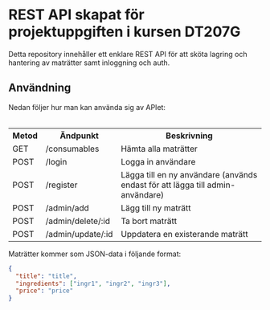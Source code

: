 <h1>REST API skapat för projektuppgiften i kursen DT207G</h1>
Detta repository innehåller ett enklare REST API för att sköta lagring och hantering av maträtter samt inloggning och auth.

<h2>Användning</h2>
Nedan följer hur man kan använda sig av APIet:
<br>
<br>
<table>
  <tr>
    <th>Metod</th>
    <th>Ändpunkt</th>
    <th>Beskrivning</th>
  </tr>
  <tr>
    <td>GET</td>
    <td>/consumables</td>
    <td>Hämta alla maträtter</td>
  </tr>
  <tr>
    <td>POST</td>
    <td>/login</td>
    <td>Logga in användare</td>
  </tr>
  <tr>
    <td>POST</td>
    <td>/register</td>
    <td>Lägga till en ny användare (används endast för att lägga till admin-användare)</td>
  </tr>
  <tr>
    <td>POST</td>
    <td>/admin/add</td>
    <td>Lägg till ny maträtt</td>
  </tr>
  <tr>
    <td>POST</td>
    <td>/admin/delete/:id</td>
    <td>Ta bort maträtt</td>
  </tr>
  <tr>
    <td>POST</td>
    <td>/admin/update/:id</td>
    <td>Uppdatera en existerande maträtt</td>
  </tr>
</table>

Maträtter kommer som JSON-data i följande format:
```json
{
  "title": "title",
  "ingredients": ["ingr1", "ingr2", "ingr3"],
  "price": "price"
}
```
